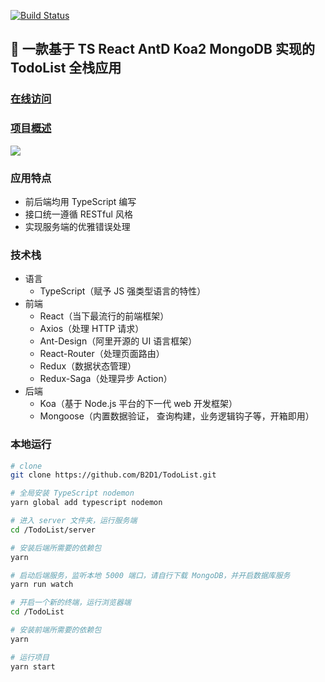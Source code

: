 [![Build Status](https://travis-ci.org/B2D1/TodoList.svg?branch=master)](https://travis-ci.org/B2D1/TodoList)

## 🚩 一款基于 TS React AntD Koa2 MongoDB 实现的 TodoList 全栈应用

### [在线访问](https://baobangdong.cn:4000/)

### [项目概述](https://www.baobangdong.cn/todolist-full-stack-application/)

![](https://user-gold-cdn.xitu.io/2019/2/19/169053e1533bad8a?imageslim)

### 应用特点

- 前后端均用 TypeScript 编写
- 接口统一遵循 RESTful 风格
- 实现服务端的优雅错误处理

### 技术栈

- 语言
  - TypeScript（赋予 JS 强类型语言的特性）
- 前端
  - React（当下最流行的前端框架）
  - Axios（处理 HTTP 请求）
  - Ant-Design（阿里开源的 UI 语言框架）
  - React-Router（处理页面路由）
  - Redux（数据状态管理）
  - Redux-Saga（处理异步 Action）
- 后端
  - Koa（基于 Node.js 平台的下一代 web 开发框架）
  - Mongoose（内置数据验证， 查询构建，业务逻辑钩子等，开箱即用）

### 本地运行

```bash
# clone
git clone https://github.com/B2D1/TodoList.git

# 全局安装 TypeScript nodemon
yarn global add typescript nodemon
```

```bash
# 进入 server 文件夹，运行服务端
cd /TodoList/server

# 安装后端所需要的依赖包
yarn

# 启动后端服务，监听本地 5000 端口，请自行下载 MongoDB，并开启数据库服务
yarn run watch
```

```bash
# 开启一个新的终端，运行浏览器端
cd /TodoList

# 安装前端所需要的依赖包
yarn

# 运行项目
yarn start
```
